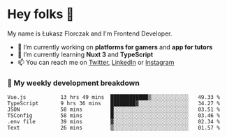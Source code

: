 # Hey folks 👋

My name is Łukasz Florczak and I'm Frontend Developer. 

- 🔭 I’m currently working on **platforms for gamers** and **app for tutors**
- 🌱 I’m currently learning **Nuxt 3** and **TypeScript**
- 📫 You can reach me on [Twitter](https://twitter.com/lukaszflorczak), [LinkedIn](https://pl.linkedin.com/in/lukasz-florczak) or [Instagram](https://instagram.com/lukaszflorczak)


### 🧮 My weekly development breakdown

<!--START_SECTION:waka-->

```text
Vue.js           13 hrs 49 mins  ████████████▒░░░░░░░░░░░░   49.33 %
TypeScript       9 hrs 36 mins   ████████▓░░░░░░░░░░░░░░░░   34.27 %
JSON             58 mins         █░░░░░░░░░░░░░░░░░░░░░░░░   03.51 %
TSConfig         58 mins         █░░░░░░░░░░░░░░░░░░░░░░░░   03.46 %
.env file        39 mins         ▓░░░░░░░░░░░░░░░░░░░░░░░░   02.34 %
Text             26 mins         ▒░░░░░░░░░░░░░░░░░░░░░░░░   01.57 %
```

<!--END_SECTION:waka-->

<!--
**lukaszflorczak/lukaszflorczak** is a ✨ _special_ ✨ repository because its `README.md` (this file) appears on your GitHub profile.

Here are some ideas to get you started:

- 🔭 I’m currently working on ...
- 🌱 I’m currently learning ...
- 👯 I’m looking to collaborate on ...
- 🤔 I’m looking for help with ...
- 💬 Ask me about ...
- 📫 How to reach me: ...
- 😄 Pronouns: ...
- ⚡ Fun fact: ...
-->
